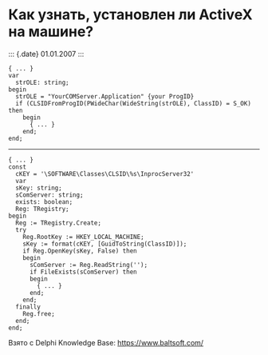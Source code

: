 Как узнать, установлен ли ActiveX на машине?
============================================

::: {.date}
01.01.2007
:::

    { ... }
    var
      strOLE: string;
    begin
      strOLE = "YourCOMServer.Application" {your ProgID}
      if (CLSIDFromProgID(PWideChar(WideString(strOLE), ClassID) = S_OK) then
        begin
          { ... }
        end;
    end;

------------------------------------------------------------------------

    { ... }
    const
      cKEY = '\SOFTWARE\Classes\CLSID\%s\InprocServer32'
      var
      sKey: string;
      sComServer: string;
      exists: boolean;
      Reg: TRegistry;
    begin
      Reg := TRegistry.Create;
      try
        Reg.RootKey := HKEY_LOCAL_MACHINE;
        sKey := format(cKEY, [GuidToString(ClassID)]);
        if Reg.OpenKey(sKey, False) then
        begin
          sComServer := Reg.ReadString('');
          if FileExists(sComServer) then
          begin
            { ... }
          end;
        end;
      finally
        Reg.free;
      end;
    end;

Взято с Delphi Knowledge Base: <https://www.baltsoft.com/>
